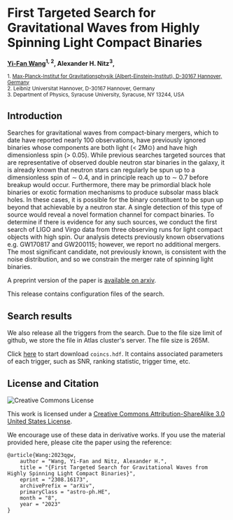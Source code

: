 # First Targeted Search for Gravitational Waves from Highly Spinning Light Compact Binaries
**[Yi-Fan Wang](https://yi-fan-wang.github.io)<sup>1, 2</sup>, Alexander H. Nitz<sup>3</sup>,**

<sub>1. [Max-Planck-Institut for Gravitationsphysik (Albert-Einstein-Institut), D-30167 Hannover, Germany](http://www.aei.mpg.de/obs-rel-cos)</sub>  
<sub>2. Leibniz Universitat Hannover, D-30167 Hannover, Germany</sub>  
<sub>3. Department of Physics, Syracuse University, Syracuse, NY 13244, USA </sub>

## Introduction ##

Searches for gravitational waves from compact-binary mergers, which to date have reported nearly 100 observations, have previously ignored binaries whose components are both light (< 2M⊙) and have high dimensionless spin (> 0.05). While previous searches targeted sources that are representative of observed double neutron star binaries in the galaxy, it is already known that neutron stars can regularly be spun up to a dimensionless spin of ∼ 0.4, and in principle reach up to ∼ 0.7 before breakup would occur. Furthermore, there may be primordial black hole binaries or exotic formation mechanisms to produce subsolar mass black holes. In these cases, it is possible for the binary constituent to be spun up beyond that achievable by a neutron star. A single detection of this type of source would reveal a novel formation channel for compact binaries. To determine if there is evidence for any such sources, we conduct the first search of LIGO and Virgo data from three observing runs for light compact objects with high spin. Our analysis detects previously known observations e.g. GW170817 and GW200115; however, we report no additional mergers. The most significant candidate, not previously known, is consistent with the noise distribution, and so we constrain the merger rate of spinning light binaries.

A preprint version of the paper is [available on arxiv](https://arxiv.org/abs/2308.16173).

This release contains configuration files of the search. 

## Search results ##

We also release all the triggers from the search. Due to the file size limit of github, we store the file in Atlas cluster's server. The file size is 265M.

Click [here](https://www.atlas.aei.uni-hannover.de/work/yifan.wang/search-high-spin/notebook/extract/coincs.hdf) to start download `coincs.hdf`. It contains associated parameters of each trigger, such as SNR, ranking statistic, trigger time, etc.

## License and Citation

![Creative Commons License](https://i.creativecommons.org/l/by-sa/3.0/us/88x31.png "Creative Commons License")

This work is licensed under a [Creative Commons Attribution-ShareAlike 3.0 United States License](http://creativecommons.org/licenses/by-sa/3.0/us/).

We encourage use of these data in derivative works. If you use the material provided here, please cite the paper using the reference:

```
@article{Wang:2023qgw,
    author = "Wang, Yi-Fan and Nitz, Alexander H.",
    title = "{First Targeted Search for Gravitational Waves from Highly Spinning Light Compact Binaries}",
    eprint = "2308.16173",
    archivePrefix = "arXiv",
    primaryClass = "astro-ph.HE",
    month = "8",
    year = "2023"
}
```
